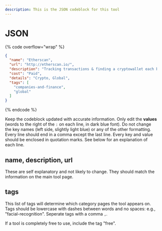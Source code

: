 ```yaml
---
description: This is the JSON codeblock for this tool
---
```


# JSON

{% code overflow="wrap" %}
```json
{
  "name": "Etherscan",
  "url": "http://etherscan.io/",
  "description": "Tracking transactions & finding a cryptowallet each based on the ETH blockchain.",
  "cost": "Paid",
  "details": "Crypto, Global",
  "tags": [
    "companies-and-finance",
    "global"
  ]
}
```
{% endcode %}

Keep the codeblock updated with accurate information. Only edit the **values** (words to the right of the `:` on each line, in dark blue font). Do not change the key names (left side, slightly light blue) or any of the other formatting. Every line should end in a comma except the last line. Every key and value should be enclosed in quotation marks. See below for an explanation of each line.&#x20;

## name, description, url

These are self explanatory and not likely to change. They should match the information on the main tool page.

## tags

This list of tags will determine which category pages the tool appears on. Tags should be lowercase with dashes between words and no spaces: e.g., "facial-recognition". Seperate tags with a comma `,`.

If a tool is completely free to use, include the tag "free".

